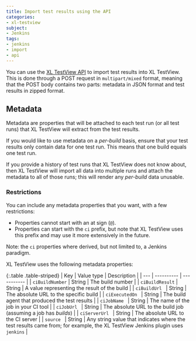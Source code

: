 ```yaml
---
title: Import test results using the API
categories:
- xl-testview
subject:
- Jenkins
tags:
- jenkins
- import
- api
---
```


You can use the [XL TestView API](/xl-testview/latest/rest-api/index.html) to import test results into XL TestView. This is done through a POST request in `multipart/mixed` format, meaning that the POST body contains two parts: metadata in JSON format and test results in zipped format.

## Metadata

Metadata are properties that will be attached to each test run (or all test runs) that XL TestView will extract from the test results.

If you would like to use metadata on a *per-build* basis, ensure that your test results only contain data for one test run. This means that one build equals one test run. 

If you provide a history of test runs that XL TestView does not know about, then XL TestView will import all data into multiple runs and attach the metadata to all of those runs; this will render any *per-build* data unusable.

### Restrictions

You can include any metadata properties that you want, with a few restrictions:

* Properties cannot start with an at sign (`@`).
* Properties can start with the `ci` prefix, but note that XL TestView uses this prefix and may use it more extensively in the future.

Note: the `ci` properties where derived, but not limited to, a Jenkins paradigm.

XL TestView uses the following metadata properties:

{:.table .table-striped}
| Key | Value type | Description |
| --- | ---------- | ----------- |
| `ciBuildNumber` | String | The build number |
| `ciBuildResult` | String | A value representing the result of the build |
| `ciBuildUrl ` | String | The absolute URL to the specific build |
| `ciExecutedOn ` | String | The build agent that produced the test results |
| `ciJobName ` | String | The name of the job in your CI tool |
| `ciJobUrl ` | String | The absolute URL to the build job (assuming a job has *builds*) |
| `ciServerUrl ` | String | The absolute URL to the CI server |
| `source ` | String | Any string value that indicates where the test results came from; for example, the XL TestView Jenkins plugin uses `jenkins`  |
